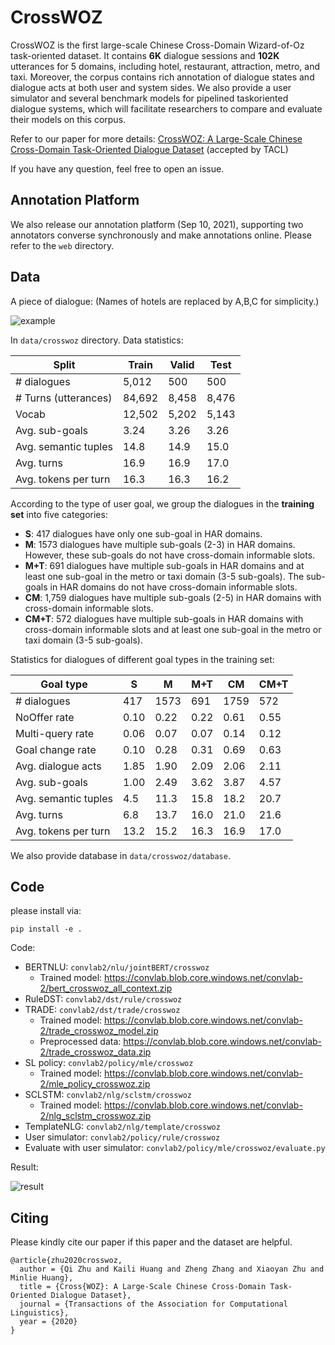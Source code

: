 # CrossWOZ

CrossWOZ is the first large-scale Chinese Cross-Domain Wizard-of-Oz task-oriented dataset. It contains **6K** dialogue sessions and **102K** utterances for 5 domains, including hotel, restaurant, attraction, metro, and taxi. Moreover, the corpus contains rich annotation of dialogue states and dialogue acts at both user and system sides. We also provide a user simulator and several benchmark models for pipelined taskoriented dialogue systems, which will facilitate researchers to compare and evaluate their models on this corpus.

Refer to our paper for more details:  [CrossWOZ: A Large-Scale Chinese Cross-Domain Task-Oriented Dialogue Dataset](https://arxiv.org/abs/2002.11893) (accepted by TACL)

If you have any question, feel free to open an issue.

## Annotation Platform

We also release our annotation platform (Sep 10, 2021), supporting two annotators converse synchronously and make annotations online. Please refer to the `web` directory.

## Data

A piece of dialogue: (Names of hotels are replaced by A,B,C for simplicity.)

![example](example.png)

In `data/crosswoz` directory. Data statistics:

| Split                 | Train  | Valid | Test  |
| --------------------- | ------ | ----- | ----- |
| \# dialogues          | 5,012  | 500   | 500   |
| \# Turns (utterances) | 84,692 | 8,458 | 8,476 |
| Vocab                 | 12,502 | 5,202 | 5,143 |
| Avg. sub-goals        | 3.24   | 3.26  | 3.26  |
| Avg. semantic tuples  | 14.8   | 14.9  | 15.0  |
| Avg. turns            | 16.9   | 16.9  | 17.0  |
| Avg. tokens per turn  | 16.3   | 16.3  | 16.2  |

According to the type of user goal, we group the dialogues in the **training set** into five categories:

- **S**: 417 dialogues have only one sub-goal in HAR domains.
- **M**: 1573 dialogues have multiple sub-goals (2-3) in HAR domains. However, these sub-goals do not have cross-domain informable slots.
- **M+T**: 691 dialogues have multiple sub-goals in HAR domains and at least one sub-goal in the metro or taxi domain (3-5 sub-goals). The sub-goals in HAR domains do not have cross-domain informable slots.
- **CM**: 1,759 dialogues have multiple sub-goals (2-5) in HAR domains with cross-domain informable slots.
- **CM+T**: 572 dialogues have multiple sub-goals in HAR domains with cross-domain informable slots and at least one sub-goal in the metro or taxi domain (3-5 sub-goals).

Statistics for dialogues of different goal types in the training set:

| Goal type            | S    | M    | M+T  | CM   | CM+T |
| -------------------- | ---- | ---- | ---- | ---- | ---- |
| \# dialogues         | 417  | 1573 | 691  | 1759 | 572  |
| NoOffer rate         | 0.10 | 0.22 | 0.22 | 0.61 | 0.55 |
| Multi-query rate     | 0.06 | 0.07 | 0.07 | 0.14 | 0.12 |
| Goal change rate     | 0.10 | 0.28 | 0.31 | 0.69 | 0.63 |
| Avg. dialogue acts   | 1.85 | 1.90 | 2.09 | 2.06 | 2.11 |
| Avg. sub-goals       | 1.00 | 2.49 | 3.62 | 3.87 | 4.57 |
| Avg. semantic tuples | 4.5  | 11.3 | 15.8 | 18.2 | 20.7 |
| Avg. turns           | 6.8  | 13.7 | 16.0 | 21.0 | 21.6 |
| Avg. tokens per turn | 13.2 | 15.2 | 16.3 | 16.9 | 17.0 |

We also provide database in `data/crosswoz/database`.

## Code

please install via:

```
pip install -e .
```

Code:

- BERTNLU: `convlab2/nlu/jointBERT/crosswoz`
  - Trained model: https://convlab.blob.core.windows.net/convlab-2/bert_crosswoz_all_context.zip
- RuleDST: `convlab2/dst/rule/crosswoz`
- TRADE: `convlab2/dst/trade/crosswoz`
  - Trained model: https://convlab.blob.core.windows.net/convlab-2/trade_crosswoz_model.zip
  - Preprocessed data: https://convlab.blob.core.windows.net/convlab-2/trade_crosswoz_data.zip
- SL policy: `convlab2/policy/mle/crosswoz`
  - Trained model: https://convlab.blob.core.windows.net/convlab-2/mle_policy_crosswoz.zip
- SCLSTM: `convlab2/nlg/sclstm/crosswoz`
  - Trained model: https://convlab.blob.core.windows.net/convlab-2/nlg_sclstm_crosswoz.zip
- TemplateNLG: `convlab2/nlg/template/crosswoz`
- User simulator: `convlab2/policy/rule/crosswoz`
- Evaluate with user simulator: `convlab2/policy/mle/crosswoz/evaluate.py`

Result:

![result](result.png)

## Citing

Please kindly cite our paper if this paper and the dataset are helpful.
```
@article{zhu2020crosswoz,
  author = {Qi Zhu and Kaili Huang and Zheng Zhang and Xiaoyan Zhu and Minlie Huang},
  title = {Cross{WOZ}: A Large-Scale Chinese Cross-Domain Task-Oriented Dialogue Dataset},
  journal = {Transactions of the Association for Computational Linguistics},
  year = {2020}
}
```
